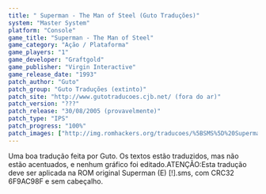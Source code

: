 ```yaml
---
title: " Superman - The Man of Steel (Guto Traduções)"
system: "Master System"
platform: "Console"
game_title: "Superman - The Man of Steel"
game_category: "Ação / Plataforma"
game_players: "1"
game_developer: "Graftgold"
game_publisher: "Virgin Interactive"
game_release_date: "1993"
patch_author: "Guto"
patch_group: "Guto Traduções (extinto)"
patch_site: "http://www.gutotraducoes.cjb.net/ (fora do ar)"
patch_version: "???"
patch_release: "30/08/2005 (provavelmente)"
patch_type: "IPS"
patch_progress: "100%"
patch_images: ["http://img.romhackers.org/traducoes/%5BSMS%5D%20Superman%20-%20Guto%20Tradu%C3%A7%C3%B5es%20-%201.png","http://img.romhackers.org/traducoes/%5BSMS%5D%20Superman%20-%20Guto%20Tradu%C3%A7%C3%B5es%20-%202.png","http://img.romhackers.org/traducoes/%5BSMS%5D%20Superman%20-%20Guto%20Tradu%C3%A7%C3%B5es%20-%203.png"]
---
```

Uma boa tradução feita por Guto. Os textos estão traduzidos, mas não estão acentuados, e nenhum gráfico foi editado.ATENÇÃO:Esta tradução deve ser aplicada na ROM original Superman (E) [!].sms, com CRC32 6F9AC98F e sem cabeçalho.